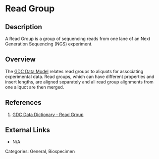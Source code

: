 # Read Group #
## Description ##

A Read Group is a group of sequencing reads from one lane of an Next Generation Sequencing (NGS) experiment.

## Overview ##

The [GDC Data Model](https://gdc.cancer.gov/developers/gdc-data-model/gdc-data-model-components) relates read groups to aliquots for associating experimental data. Read groups, which can have different 
properties and insert lengths, are aligned separately and all read group alignments from one aliquot are then merged.

## References ##
1. [GDC Data Dictionary - Read Group](https://docs.gdc.cancer.gov/Data_Dictionary/viewer/#?view=table-definition-view&id=read_group)

## External Links ##
* N/A

Categories: General, Biospecimen

